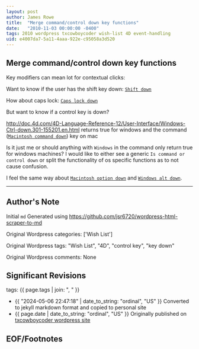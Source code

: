 ```yaml
---
layout: post
author: James Rowe
title:  "Merge command/control down key functions"
date:   "2010-11-03 00:00:00 -0400"
tags: 2010 wordpress txcowboycoder wish-list 4D event-handling
uid: e4007da7-5a11-4aaa-922e-c95058a3d520
---
```



## Merge command/control down key functions


Key modifiers can mean lot for contextual clicks:


Want to know if the user has the shift key down: [`Shift down`](http://doc.4d.com/4D-Language-Reference-12/User-Interface/Shift-down.301-155206.en.html)


How about caps lock: [`Caps lock down`](http://doc.4d.com/4D-Language-Reference-12/User-Interface/Caps-lock-down.301-155202.en.html)


But want to know if a control key is down?


<http://doc.4d.com/4D-Language-Reference-12/User-Interface/Windows-Ctrl-down.301-155201.en.html> returns true for windows and the command ([`Macintosh command down`](http://doc.4d.com/4D-Language-Reference-12/User-Interface/Macintosh-command-down.301-155203.en.html)) key on mac


Is it just me or should anything with `Windows` in the command only return true for windows machines? I would like to either see a generic `Is command or control down` or split the functionality of os specific functions as to not cause confusion.


I feel the same way about [`Macintosh option down`](http://doc.4d.com/4D-Language-Reference-12/User-Interface/Macintosh-option-down.301-155204.en.html) and [`Windows alt down`](http://doc.4d.com/4D-Language-Reference-12/User-Interface/Windows-Alt-down.301-155200.en.html).




---

## Author's Note

Initial `md` Generated using <https://github.com/jsr6720/wordpress-html-scraper-to-md>

Original Wordpress categories: ['Wish List']

Original Wordpress tags: "Wish List", "4D", "control key", "key down"

Original Wordpress comments: None

## Significant Revisions

tags: {{ page.tags | join: ", " }} <!-- todo move this somewhere -->

- {{ "2024-05-06 22:47:18" | date_to_string: "ordinal", "US" }} Converted to jekyll markdown format and copied to personal site
- {{ page.date | date_to_string: "ordinal", "US" }} Originally published on [txcowboycoder wordpress site](https://txcowboycoder.wordpress.com/2010/11/03/merge-commandcontrol-down-key-functions/)

## EOF/Footnotes

